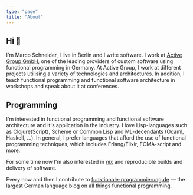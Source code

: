 ```yaml
---
type: "page"
title: "About"
---
```


## Hi 👋

I'm Marco Schneider, I live in Berlin and I write software.  I work at [Active
Group GmbH](https://active-group.de), one of the leading providers of custom
software using functional programming in Germany.  At Active Group, I work at
different projects utilising a variety of technologies and architectures.  In
addition, I teach functional programming and functional software architecture in
workshops and speak about it at conferences.

## Programming

I'm interested in functional programming and functional software architecture
and it's application in the industry.  I love Lisp-languages such as
Clojure(Script), Scheme or Common Lisp and ML-decendants (Ocaml, Haskell,
&#8230;).  In general, I prefer languages that afford the use of functional
programming techniques, which includes Erlang/Elixir, ECMA-script and more.

For some time now I'm also interested in [nix](https://nixos.org/) and
reproducible builds and delivery of software.

Every now and then I contribute to
[funktionale-programmierung.de](https://funktionale-programmierung.de) &mdash;
the largest German language blog on all things functional programming.
